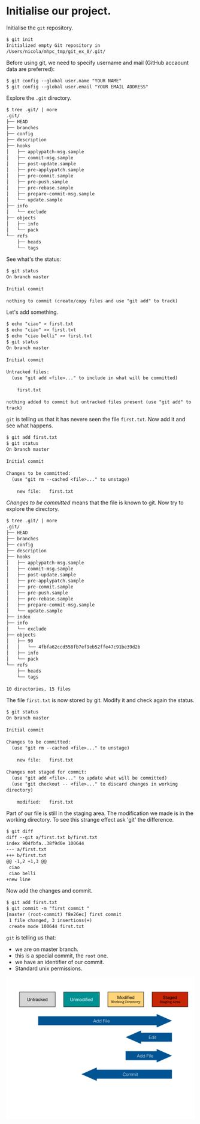 # Initialise our project.
Initialise the `git` repository.

```
$ git init
Initialized empty Git repository in /Users/nicola/mhpc_tmp/git_ex_0/.git/
```

Before using git, we need to specify username and mail (GitHub accaount data are preferred):

```
$ git config --global user.name "YOUR NAME"
$ git config --global user.email "YOUR EMAIL ADDRESS"
```

Explore the `.git` directory.

```
$ tree .git/ | more
.git/
├── HEAD
├── branches
├── config
├── description
├── hooks
│   ├── applypatch-msg.sample
│   ├── commit-msg.sample
│   ├── post-update.sample
│   ├── pre-applypatch.sample
│   ├── pre-commit.sample
│   ├── pre-push.sample
│   ├── pre-rebase.sample
│   ├── prepare-commit-msg.sample
│   └── update.sample
├── info
│   └── exclude
├── objects
│   ├── info
│   └── pack
└── refs
    ├── heads
    └── tags
```
See what's the status:

```
$ git status
On branch master

Initial commit

nothing to commit (create/copy files and use "git add" to track)
```
Let's add something.

```
$ echo "ciao" > first.txt
$ echo "ciao" >> first.txt
$ echo "ciao belli" >> first.txt
$ git status
On branch master

Initial commit

Untracked files:
  (use "git add <file>..." to include in what will be committed)

	first.txt

nothing added to commit but untracked files present (use "git add" to track)
```
`git` is telling us that it has nevere seen the file `first.txt`. Now add it and see what happens.

```
$ git add first.txt
$ git status
On branch master

Initial commit

Changes to be committed:
  (use "git rm --cached <file>..." to unstage)

	new file:   first.txt
```
*Changes to be committed* means that the file is known to git. Now try to explore the directory.

```
$ tree .git/ | more
.git/
├── HEAD
├── branches
├── config
├── description
├── hooks
│   ├── applypatch-msg.sample
│   ├── commit-msg.sample
│   ├── post-update.sample
│   ├── pre-applypatch.sample
│   ├── pre-commit.sample
│   ├── pre-push.sample
│   ├── pre-rebase.sample
│   ├── prepare-commit-msg.sample
│   └── update.sample
├── index
├── info
│   └── exclude
├── objects
│   ├── 90
│   │   └── 4fbfa62ccd558fb7ef9eb52ffe47c91be39d2b
│   ├── info
│   └── pack
└── refs
    ├── heads
    └── tags

10 directories, 15 files
```
The file `first.txt` is now stored by git. Modify it and check again the status.

```
$ git status
On branch master

Initial commit

Changes to be committed:
  (use "git rm --cached <file>..." to unstage)

	new file:   first.txt

Changes not staged for commit:
  (use "git add <file>..." to update what will be committed)
  (use "git checkout -- <file>..." to discard changes in working directory)

	modified:   first.txt
```
Part of our file is still in the staging area. The modification we made is in the working directory. To see this strange effect ask 'git' the difference.

```
$ git diff
diff --git a/first.txt b/first.txt
index 904fbfa..38f9d0e 100644
--- a/first.txt
+++ b/first.txt
@@ -1,2 +1,3 @@
 ciao
 ciao belli
+new line
```
Now add the changes and commit.

```
$ git add first.txt 
$ git commit -m "first commit "
[master (root-commit) f8e26ec] first commit
 1 file changed, 3 insertions(+)
 create mode 100644 first.txt
```
`git` is telling us that:
 - we are on master branch.
 - this is a special commit, the `root` one.
 - we have an identifier of our commit.
 - Standard unix permissions.

![alt text](./pics/local_areas.png)
